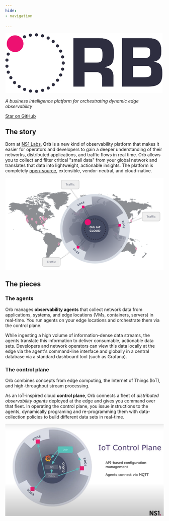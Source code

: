 ```yaml
---
hide:
- navigation

---
```

<script async defer src="https://buttons.github.io/buttons.js"></script>
<img src="img/ORB-logo-black@3x.png" alt="Orb" width="500"/>

*A business intelligence platform for orchestrating dynamic edge observability*

<a class="github-button" href="https://github.com/ns1labs/orb" data-size="large" aria-label="Star ns1labs/orb on GitHub">Star on GitHub</a>

## The story
Born at [NS1 Labs](https://ns1.com/labs), **Orb** is a new kind of observability platform that makes it easier for operators and developers to gain a deeper understanding of their networks, distributed applications, and traffic flows in real time. Orb allows you to collect and filter critical "small data" from your global network and translates that data into lightweight, actionable insights. The platform is completely [open-source](https://github.com/ns1labs/orb), extensible, vendor-neutral, and cloud-native.

<img src="../img/ORB-diagram1.png" alt="Orb" width="600"/>

## The pieces
### The agents
Orb manages **observability agents** that collect network data from applications, systems, and edge locations (VMs, containers, servers) in real-time. You run agents on your edge locations and orchestrate them via the control plane.

While ingesting a high volume of information-dense data streams, the agents translate this information to deliver consumable, actionable data sets. Developers and network operators can view this data locally at the edge via the agent's command-line interface and globally in a central database via a standard dashboard tool (such as Grafana).

### The control plane
Orb combines concepts from edge computing, the Internet of Things (IoT), and high-throughput stream processing. 

As an IoT-inspired cloud **control plane**, Orb connects a fleet of *distributed observability agents* deployed at the edge and gives you command over that fleet. In operating the control plane, you issue instructions to the agents, dynamically programing and re-programming them with data-collection policies to build different data sets in real-time. 
  

<img src="../img/ORB-diagram3.png" alt="Orb" width="600"/>

